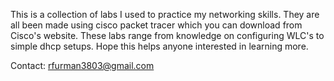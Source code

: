 This is a collection of labs I used to practice my networking skills. They are all been made using cisco packet tracer which you can download from Cisco's website. These labs range from knowledge on configuring WLC's to simple dhcp setups. Hope this helps anyone interested in learning more.


Contact: rfurman3803@gmail.com
